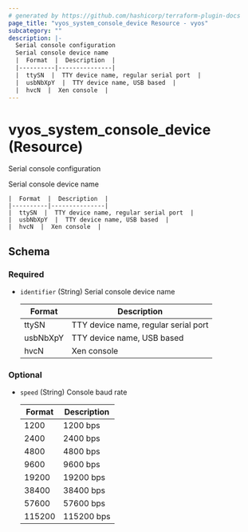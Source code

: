 ```yaml
---
# generated by https://github.com/hashicorp/terraform-plugin-docs
page_title: "vyos_system_console_device Resource - vyos"
subcategory: ""
description: |-
  Serial console configuration
  Serial console device name
  |  Format  |  Description  |
  |----------|---------------|
  |  ttySN  |  TTY device name, regular serial port  |
  |  usbNbXpY  |  TTY device name, USB based  |
  |  hvcN  |  Xen console  |
---
```


# vyos_system_console_device (Resource)

Serial console configuration

Serial console device name

    |  Format  |  Description  |
    |----------|---------------|
    |  ttySN  |  TTY device name, regular serial port  |
    |  usbNbXpY  |  TTY device name, USB based  |
    |  hvcN  |  Xen console  |



<!-- schema generated by tfplugindocs -->
## Schema

### Required

- `identifier` (String) Serial console device name

    |  Format  |  Description  |
    |----------|---------------|
    |  ttySN  |  TTY device name, regular serial port  |
    |  usbNbXpY  |  TTY device name, USB based  |
    |  hvcN  |  Xen console  |

### Optional

- `speed` (String) Console baud rate

    |  Format  |  Description  |
    |----------|---------------|
    |  1200  |  1200 bps  |
    |  2400  |  2400 bps  |
    |  4800  |  4800 bps  |
    |  9600  |  9600 bps  |
    |  19200  |  19200 bps  |
    |  38400  |  38400 bps  |
    |  57600  |  57600 bps  |
    |  115200  |  115200 bps  |
